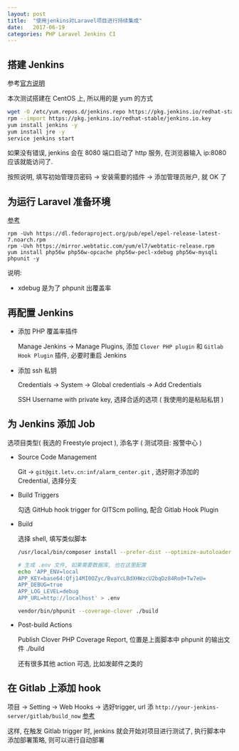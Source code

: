 ```yaml
---
layout: post
title:  "使用jenkins对Laravel项目进行持续集成"
date:   2017-06-19
categories: PHP Laravel Jenkins CI
---
```


## 搭建 Jenkins

参考[官方说明](https://jenkins.io/download/)

本次测试搭建在 CentOS 上, 所以用的是 yum 的方式

``` sh
wget -O /etc/yum.repos.d/jenkins.repo https://pkg.jenkins.io/redhat-stable/jenkins.repo
rpm --import https://pkg.jenkins.io/redhat-stable/jenkins.io.key
yum install jenkins -y
yum install jre -y
service jenkins start
```

如果没有错误, jenkins 会在 8080 端口启动了 http 服务, 在浏览器输入 ip:8080 应该就能访问了.

按照说明, 填写初始管理员密码 -> 安装需要的插件 -> 添加管理员账户, 就 OK 了

## 为运行 Laravel 准备环境

[参考](https://webtatic.com/packages/php56/)

```shell
rpm -Uvh https://dl.fedoraproject.org/pub/epel/epel-release-latest-7.noarch.rpm
rpm -Uvh https://mirror.webtatic.com/yum/el7/webtatic-release.rpm
yum install php56w php56w-opcache php56w-pecl-xdebug php56w-mysqli phpunit -y
```

说明:

* xdebug 是为了 phpunit 出覆盖率



## 再配置 Jenkins

* 添加 PHP 覆盖率插件

  Manage Jenkins -> Manage Plugins, 添加 `Clover PHP plugin` 和 `Gitlab Hook Plugin` 插件, 必要时重启 Jenkins

* 添加 ssh 私钥

  Credentials -> System -> Global credentials -> Add Credentials

  SSH Username with private key, 选择合适的选项 ( 我使用的是粘贴私钥 )

## 为 Jenkins 添加 Job

选项目类型( 我选的 Freestyle project ), 添名字 ( 测试项目: 报警中心 )

* Source Code Management

  Git -> `git@git.letv.cn:inf/alarm_center.git` , 选好刚才添加的 Credential, 选择分支

* Build Triggers

  勾选 GitHub hook trigger for GITScm polling, 配合 Gitlab Hook Plugin

* Build

  选择 shell, 填写类似脚本

  ```sh
  /usr/local/bin/composer install --prefer-dist --optimize-autoloader

  # 生成 .env 文件, 如果需要数据库, 也在这里配置
  echo 'APP_ENV=local
  APP_KEY=base64:Qfj14MI0OZyc/BvaYcLBdXHWzcU2bqDz84Ro0+Tw7eU=
  APP_DEBUG=true
  APP_LOG_LEVEL=debug
  APP_URL=http://localhost' > .env

  vendor/bin/phpunit --coverage-clover ./build
  ```

* Post-build Actions

  Publish Clover PHP Coverage Report, 位置是上面脚本中 phpunit 的输出文件  ./build 

  还有很多其他 action 可选, 比如发邮件之类的

## 在 Gitlab 上添加 hook

项目 -> Setting -> Web Hooks -> 选好trigger, url 添 `http://your-jenkins-server/gitlab/build_now`  [参考](https://github.com/elvanja/jenkins-gitlab-hook-plugin#build-now-hook)



这样, 在触发 Gitlab trigger 时, jenkins 就会开始对项目进行测试了, 执行脚本中添加部署策略, 则可以进行自动部署